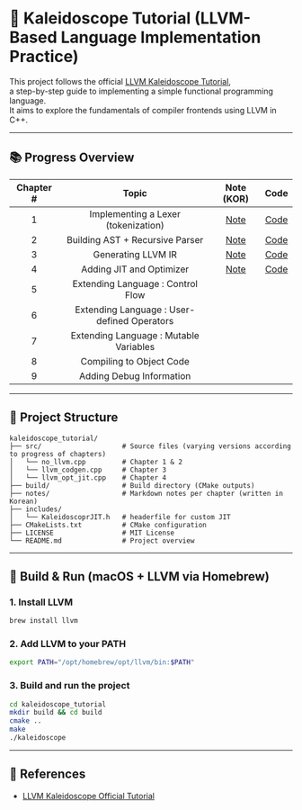 
# 🔧 Kaleidoscope Tutorial (LLVM-Based Language Implementation Practice)

This project follows the official [LLVM Kaleidoscope Tutorial](https://llvm.org/docs/tutorial/),  
a step-by-step guide to implementing a simple functional programming language.  
It aims to explore the fundamentals of compiler frontends using LLVM in C++.

---

## 📚 Progress Overview

| Chapter # | Topic | Note (KOR) | Code |
|:--------:|:-------:|:--------:|:--------:|
| 1 | Implementing a Lexer (tokenization) | [Note](notes/chapter1.md) | [Code](src/no_llvm.cpp)
| 2 | Building AST + Recursive Parser | [Note](notes/chapter2.md) | [Code](src/no_llvm.cpp)
| 3 | Generating LLVM IR | [Note](notes/chapter3.md) | [Code](src/llvm_codegen.cpp)
| 4 | Adding JIT and Optimizer | [Note](notes/chatper4.md) | [Code](src/llvm_opt_jit.cpp) |
| 5 | Extending Language : Control Flow| | |
| 6 | Extending Language : User-defined Operators | | |
| 7 | Extending Language : Mutable Variables | | |
| 8 | Compiling to Object Code | | |
| 9 | Adding Debug Information | | |
---

## 📁 Project Structure

```
kaleidoscope_tutorial/
├── src/                    # Source files (varying versions according to progress of chapters)
│   └── no_llvm.cpp         # Chapter 1 & 2
│   └── llvm_codgen.cpp     # Chapter 3
│   └── llvm_opt_jit.cpp    # Chapter 4
├── build/                  # Build directory (CMake outputs)
├── notes/                  # Markdown notes per chapter (written in Korean)
├── includes/
│   └── KaleidoscoprJIT.h   # headerfile for custom JIT
├── CMakeLists.txt          # CMake configuration
├── LICENSE                 # MIT License
└── README.md               # Project overview
```

---

## 🚀 Build & Run (macOS + LLVM via Homebrew)

### 1. Install LLVM

```bash
brew install llvm
```

### 2. Add LLVM to your PATH

```bash
export PATH="/opt/homebrew/opt/llvm/bin:$PATH"
```

### 3. Build and run the project

```bash
cd kaleidoscope_tutorial
mkdir build && cd build
cmake ..
make
./kaleidoscope
```

---

## 📄 References

- [LLVM Kaleidoscope Official Tutorial](https://llvm.org/docs/tutorial/)

